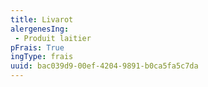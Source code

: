 ```yaml
---
title: Livarot
alergenesIng:
 - Produit laitier
pFrais: True
ingType: frais
uuid: bac039d9-00ef-4204-9891-b0ca5fa5c7da
---
```

